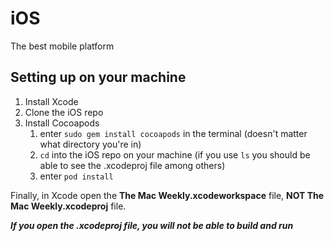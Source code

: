 # iOS
The best mobile platform


## Setting up on your machine

1. Install Xcode
2. Clone the iOS repo
3. Install Cocoapods
    1. enter `sudo gem install cocoapods` in the terminal (doesn't matter what directory you're in)
    2. `cd` into the iOS repo on your machine (if you use `ls` you should be able to see the .xcodeproj file among others)
    3. enter `pod install`
  
Finally, in Xcode open the **The Mac Weekly.xcodeworkspace** file, **NOT The Mac Weekly.xcodeproj** file.

_**If you open the .xcodeproj file, you will not be able to build and run**_

